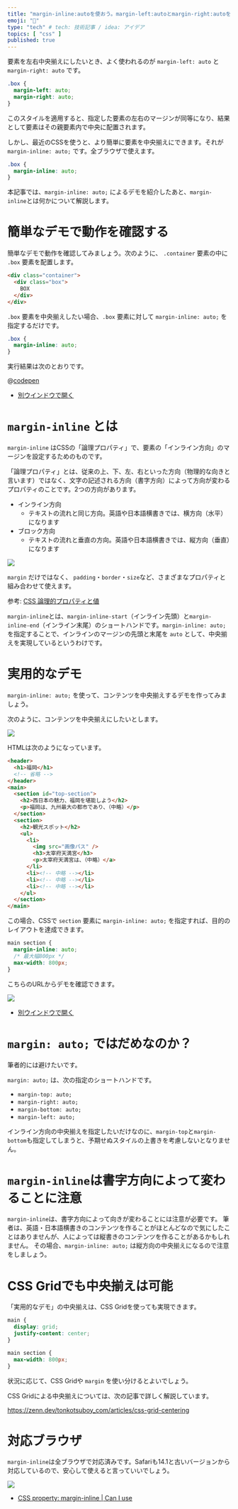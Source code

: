 ```yaml
---
title: "margin-inline:autoを使おう。margin-left:autoとmargin-right:autoを書くのが面倒なあなたへ"
emoji: "🫎"
type: "tech" # tech: 技術記事 / idea: アイデア
topics: [ "css" ]
published: true
---
```


要素を左右中央揃えにしたいとき、よく使われるのが `margin-left: auto` と `margin-right: auto` です。

```css
.box {
  margin-left: auto;
  margin-right: auto;
}
```

このスタイルを適用すると、指定した要素の左右のマージンが同等になり、結果として要素はその親要素内で中央に配置されます。


しかし、最近のCSSを使うと、より簡単に要素を中央揃えにできます。それが `margin-inline: auto;` です。全ブラウザで使えます。

```css
.box {
  margin-inline: auto;
}
```

本記事では、`margin-inline: auto;` によるデモを紹介したあと、`margin-inline`とは何かについて解説します。

# 簡単なデモで動作を確認する

簡単なデモで動作を確認してみましょう。次のように、 `.container` 要素の中に `.box` 要素を配置します。

```html
<div class="container">
  <div class="box">
    BOX
  </div>
</div>
```

`.box` 要素を中央揃えしたい場合、`.box` 要素に対して `margin-inline: auto;` を指定するだけです。

```css
.box {
  margin-inline: auto;
}
```

実行結果は次のとおりです。

@[codepen](https://codepen.io/tonkotsuboy/pen/LYXYjYx)

- [別ウインドウで開く](https://codepen.io/tonkotsuboy/pen/LYXYjYx)

# `margin-inline` とは

`margin-inline` はCSSの「論理プロパティ」で、要素の「インライン方向」のマージンを設定するためのものです。

「論理プロパティ」とは、従来の上、下、左、右といった方向（物理的な向きと言います）ではなく、文字の記述される方向（書字方向）によって方向が変わるプロパティのことです。2つの方向があります。

- インライン方向
  - テキストの流れと同じ方向。英語や日本語横書きでは、横方向（水平）になります
- ブロック方向
  - テキストの流れと垂直の方向。英語や日本語横書きでは、縦方向（垂直）になります

![](/images/margin-inline/logical_css.png)

`margin` だけではなく、 `padding`・`border`・`size`など、さまざまなプロパティと組み合わせて使えます。

参考: [CSS 論理的プロパティと値](https://developer.mozilla.org/ja/docs/Web/CSS/CSS_logical_properties_and_values)

`margin-inline`とは、`margin-inline-start`（インライン先頭）と`margin-inline-end`（インライン末尾）のショートハンドです。`margin-inline: auto;` を指定することで、インラインのマージンの先頭と末尾を `auto` として、中央揃えを実現しているというわけです。

# 実用的なデモ

`margin-inline: auto;` を使って、コンテンツを中央揃えするデモを作ってみましょう。

次のように、コンテンツを中央揃えにしたいとします。

![](/images/margin-inline/centering_demo.png)


HTMLは次のようになっています。

```html
<header>
  <h1>福岡</h1>
  <!-- 省略 -->
</header>
<main>
  <section id="top-section">
    <h2>西日本の魅力、福岡を堪能しよう</h2>
    <p>福岡は、九州最大の都市であり、（中略）</p>
  </section>
  <section>
    <h2>観光スポット</h2>
    <ul>
      <li>
        <img src="画像パス" />
        <h3>太宰府天満宮</h3>
        <p>太宰府天満宮は、（中略）</a>
      </li>
      <li><!-- 中略 --></li>
      <li><!-- 中略 --></li>
      <li><!-- 中略 --></li>
    </ul>
  </section>
</main>
```

この場合、CSSで `section` 要素に `margin-inline: auto;` を指定すれば、目的のレイアウトを達成できます。

```css
main section {
  margin-inline: auto;
  /* 最大幅800px */
  max-width: 800px;
}
```

こちらのURLからデモを確認できます。


[![](/images/margin-inline/centering_goal.png)](https://codepen.io/tonkotsuboy/pen/OJBKBKx)

- [別ウインドウで開く](https://codepen.io/tonkotsuboy/pen/OJBKBKx)


# `margin: auto;` ではだめなのか？

筆者的には避けたいです。

`margin: auto;` は、次の指定のショートハンドです。

- `margin-top: auto;`
- `margin-right: auto;`
- `margin-bottom: auto;`
- `margin-left: auto;`

インライン方向の中央揃えを指定したいだけなのに、`margin-top`と`margin-bottom`も指定してしまうと、予期せぬスタイルの上書きを考慮しないとなりません。


# `margin-inline`は書字方向によって変わることに注意

`margin-inline`は、書字方向によって向きが変わることには注意が必要です。 筆者は、英語・日本語横書きのコンテンツを作ることがほとんどなので気にしたことはありませんが、人によっては縦書きのコンテンツを作ることがあるかもしれません。 その場合、`margin-inline: auto;` は縦方向の中央揃えになるので注意をしましょう。


# CSS Gridでも中央揃えは可能

「実用的なデモ」の中央揃えは、CSS Gridを使っても実現できます。

```css
main {
  display: grid;
  justify-content: center;
}

main section {
  max-width: 800px;
}
```

状況に応じて、CSS Gridや `margin` を使い分けるとよいでしょう。

CSS Gridによる中央揃えについては、次の記事で詳しく解説しています。

https://zenn.dev/tonkotsuboy_com/articles/css-grid-centering

# 対応ブラウザ

`margin-inline`は全ブラウザで対応済みです。Safariも14.1と古いバージョンから対応しているので、安心して使えると言っていいでしょう。

![](/images/margin-inline/caniuse.png)

- [CSS property: margin-inline | Can I use](https://caniuse.com/mdn-css_properties_margin-inline)
